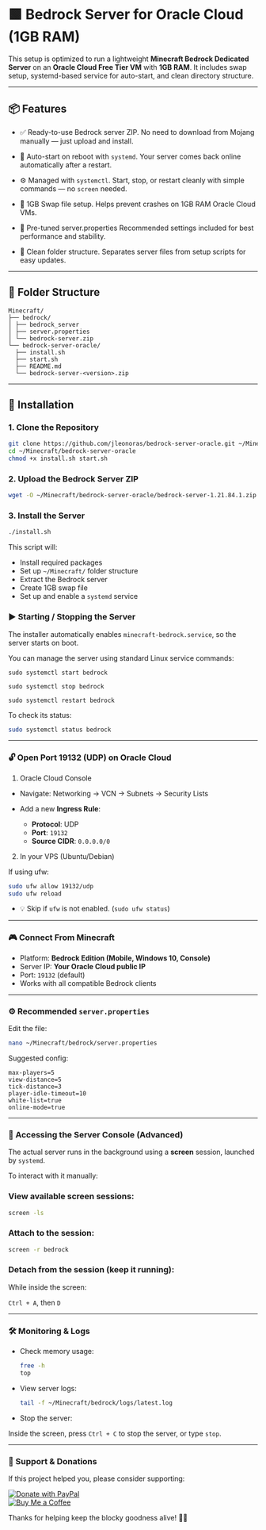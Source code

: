 # 🟩 Bedrock Server for Oracle Cloud (1GB RAM)

This setup is optimized to run a lightweight **Minecraft Bedrock Dedicated Server** on an **Oracle Cloud Free Tier VM** with **1GB RAM**. It includes swap setup, systemd-based service for auto-start, and clean directory structure.

---

## 📦 Features

- ✅ Ready-to-use Bedrock server ZIP.
  No need to download from Mojang manually — just upload and install.
- 🔁 Auto-start on reboot with `systemd`.
  Your server comes back online automatically after a restart.
- ⚙️ Managed with `systemctl`.
  Start, stop, or restart cleanly with simple commands — no `screen` needed.

- 🧠 1GB Swap file setup.
  Helps prevent crashes on 1GB RAM Oracle Cloud VMs.
- 🔧 Pre-tuned server.properties
  Recommended settings included for best performance and stability.
- 🧼 Clean folder structure.
  Separates server files from setup scripts for easy updates.

---

## 📂 Folder Structure

```text
Minecraft/
├── bedrock/
│ ├── bedrock_server
│ ├── server.properties
│ └── bedrock-server.zip
└── bedrock-server-oracle/
  ├── install.sh
  ├── start.sh
  ├── README.md
  └── bedrock-server-<version>.zip
```

---

## 🚀 Installation

### 1. Clone the Repository

```bash
git clone https://github.com/jleonoras/bedrock-server-oracle.git ~/Minecraft/bedrock-server-oracle
cd ~/Minecraft/bedrock-server-oracle
chmod +x install.sh start.sh
```

### 2. Upload the Bedrock Server ZIP

```bash
wget -O ~/Minecraft/bedrock-server-oracle/bedrock-server-1.21.84.1.zip https://bedrock.jleonoras.eu.org/bedrock-server-1.21.84.1.zip
```

### 3. Install the Server

```bash
./install.sh
```

This script will:

- Install required packages
- Set up `~/Minecraft/` folder structure
- Extract the Bedrock server
- Create 1GB swap file
- Set up and enable a `systemd` service

### ▶️ Starting / Stopping the Server

The installer automatically enables `minecraft-bedrock.service`, so the server starts on boot.

You can manage the server using standard Linux service commands:

`sudo systemctl start bedrock`

`sudo systemctl stop bedrock`

`sudo systemctl restart bedrock`

To check its status:

```bash
sudo systemctl status bedrock
```

---

### 🔓 Open Port 19132 (UDP) on Oracle Cloud

1. Oracle Cloud Console

- Navigate: Networking → VCN → Subnets → Security Lists

- Add a new **Ingress Rule**:

  - **Protocol**: UDP
  - **Port**: `19132`
  - **Source CIDR**: `0.0.0.0/0`

2. In your VPS (Ubuntu/Debian)

If using ufw:

```bash
sudo ufw allow 19132/udp
sudo ufw reload
```

- 💡 Skip if `ufw` is not enabled. (`sudo ufw status`)

---

### 🎮 Connect From Minecraft

- Platform: **Bedrock Edition (Mobile, Windows 10, Console)**
- Server IP: **Your Oracle Cloud public IP**
- Port: `19132` (default)
- Works with all compatible Bedrock clients

---

### ⚙️ Recommended `server.properties`

Edit the file:

```bash
nano ~/Minecraft/bedrock/server.properties
```

Suggested config:

```text
max-players=5
view-distance=5
tick-distance=3
player-idle-timeout=10
white-list=true
online-mode=true
```

---

### 🧰 Accessing the Server Console (Advanced)

The actual server runs in the background using a **screen** session, launched by `systemd`.

To interact with it manually:

### View available screen sessions:

```bash
screen -ls
```

### Attach to the session:

```bash
screen -r bedrock
```

### Detach from the session (keep it running):

While inside the screen:

`Ctrl + A`, then `D`

---

### 🛠️ Monitoring & Logs

- Check memory usage:

  ```bash
  free -h
  top
  ```

- View server logs:

  ```bash
  tail -f ~/Minecraft/bedrock/logs/latest.log
  ```

- Stop the server:

Inside the screen, press `Ctrl + C` to stop the server, or type `stop`.

---

### 🙌 Support & Donations

If this project helped you, please consider supporting:

[![Donate with PayPal](https://img.shields.io/badge/Donate-PayPal-blue.svg?logo=paypal)](https://www.paypal.me/jleonoras)  
[![Buy Me a Coffee](https://img.shields.io/badge/Buy_Me_a_Coffee-support-yellow.svg?logo=buy-me-a-coffee)](https://www.buymeacoffee.com/jleonoras)

Thanks for helping keep the blocky goodness alive! 🧱💖
